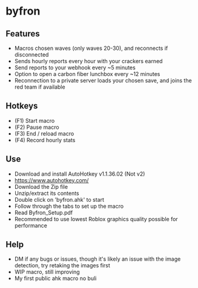 # byfron

## Features
- Macros chosen waves (only waves 20-30), and reconnects if disconnected
- Sends hourly reports every hour with your crackers earned
- Send reports to your webhook every ~5 minutes
- Option to open a carbon fiber lunchbox every ~12 minutes
- Reconnection to a private server loads your chosen save, and joins the red team if available

## Hotkeys
- (F1) Start macro
- (F2) Pause macro
- (F3) End / reload macro
- (F4) Record hourly stats

## Use
- Download and install AutoHotkey v1.1.36.02 (Not v2)
- https://www.autohotkey.com/
- Download the Zip file
- Unzip/extract its contents
- Double click on 'byfron.ahk' to start
- Follow through the tabs to set up the macro
- Read Byfron_Setup.pdf
- Recommended to use lowest Roblox graphics quality possible for performance

## Help
- DM if any bugs or issues, though it's likely an issue with the image detection, try retaking the images first
- WIP macro, still improving
- My first public ahk macro no buli

 

